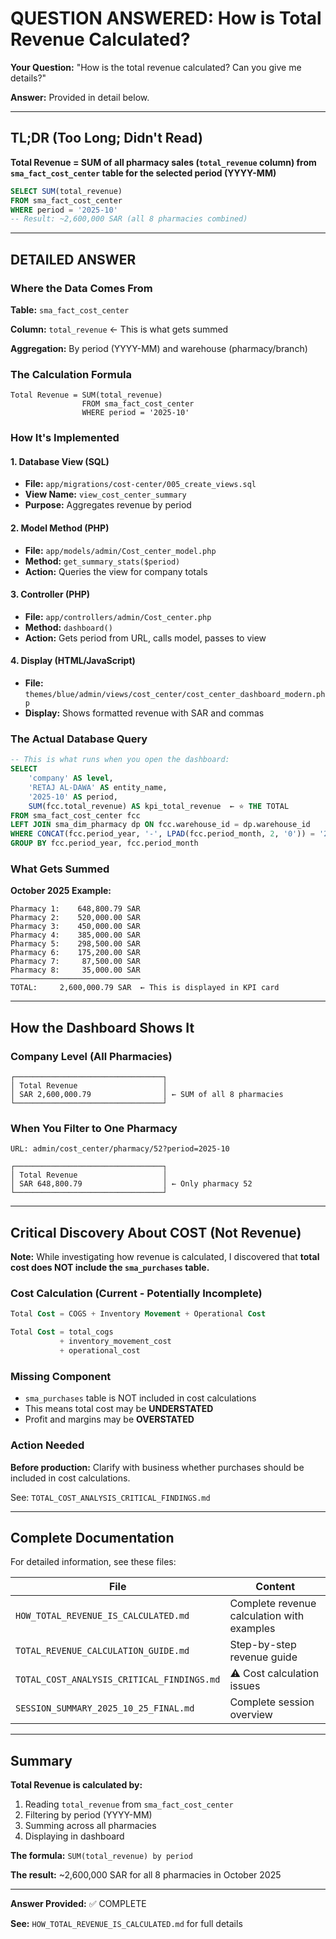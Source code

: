 # QUESTION ANSWERED: How is Total Revenue Calculated?

**Your Question:** "How is the total revenue calculated? Can you give me details?"

**Answer:** Provided in detail below.

---

## TL;DR (Too Long; Didn't Read)

**Total Revenue = SUM of all pharmacy sales (`total_revenue` column) from `sma_fact_cost_center` table for the selected period (YYYY-MM)**

```sql
SELECT SUM(total_revenue) 
FROM sma_fact_cost_center
WHERE period = '2025-10'
-- Result: ~2,600,000 SAR (all 8 pharmacies combined)
```

---

## DETAILED ANSWER

### Where the Data Comes From

**Table:** `sma_fact_cost_center`

**Column:** `total_revenue` ← This is what gets summed

**Aggregation:** By period (YYYY-MM) and warehouse (pharmacy/branch)

### The Calculation Formula

```
Total Revenue = SUM(total_revenue)
                FROM sma_fact_cost_center
                WHERE period = '2025-10'
```

### How It's Implemented

#### 1. Database View (SQL)
- **File:** `app/migrations/cost-center/005_create_views.sql`
- **View Name:** `view_cost_center_summary`
- **Purpose:** Aggregates revenue by period

#### 2. Model Method (PHP)
- **File:** `app/models/admin/Cost_center_model.php`
- **Method:** `get_summary_stats($period)`
- **Action:** Queries the view for company totals

#### 3. Controller (PHP)
- **File:** `app/controllers/admin/Cost_center.php`
- **Method:** `dashboard()`
- **Action:** Gets period from URL, calls model, passes to view

#### 4. Display (HTML/JavaScript)
- **File:** `themes/blue/admin/views/cost_center/cost_center_dashboard_modern.php`
- **Display:** Shows formatted revenue with SAR and commas

### The Actual Database Query

```sql
-- This is what runs when you open the dashboard:
SELECT 
    'company' AS level,
    'RETAJ AL-DAWA' AS entity_name,
    '2025-10' AS period,
    SUM(fcc.total_revenue) AS kpi_total_revenue  ← ⭐ THE TOTAL
FROM sma_fact_cost_center fcc
LEFT JOIN sma_dim_pharmacy dp ON fcc.warehouse_id = dp.warehouse_id
WHERE CONCAT(fcc.period_year, '-', LPAD(fcc.period_month, 2, '0')) = '2025-10'
GROUP BY fcc.period_year, fcc.period_month
```

### What Gets Summed

**October 2025 Example:**

```
Pharmacy 1:    648,800.79 SAR
Pharmacy 2:    520,000.00 SAR
Pharmacy 3:    450,000.00 SAR
Pharmacy 4:    385,000.00 SAR
Pharmacy 5:    298,500.00 SAR
Pharmacy 6:    175,200.00 SAR
Pharmacy 7:     87,500.00 SAR
Pharmacy 8:     35,000.00 SAR
─────────────────────────────
TOTAL:     2,600,000.79 SAR  ← This is displayed in KPI card
```

---

## How the Dashboard Shows It

### Company Level (All Pharmacies)
```
┌─────────────────────────────────┐
│ Total Revenue                   │
│ SAR 2,600,000.79                │ ← SUM of all 8 pharmacies
└─────────────────────────────────┘
```

### When You Filter to One Pharmacy
```
URL: admin/cost_center/pharmacy/52?period=2025-10

┌─────────────────────────────────┐
│ Total Revenue                   │
│ SAR 648,800.79                  │ ← Only pharmacy 52
└─────────────────────────────────┘
```

---

## Critical Discovery About COST (Not Revenue)

**Note:** While investigating how revenue is calculated, I discovered that **total cost does NOT include the `sma_purchases` table.**

### Cost Calculation (Current - Potentially Incomplete)

```sql
Total Cost = COGS + Inventory Movement + Operational Cost

Total Cost = total_cogs 
           + inventory_movement_cost 
           + operational_cost
```

### Missing Component

- `sma_purchases` table is NOT included in cost calculations
- This means total cost may be **UNDERSTATED**
- Profit and margins may be **OVERSTATED**

### Action Needed

**Before production:** Clarify with business whether purchases should be included in cost calculations.

See: `TOTAL_COST_ANALYSIS_CRITICAL_FINDINGS.md`

---

## Complete Documentation

For detailed information, see these files:

| File | Content |
|------|---------|
| `HOW_TOTAL_REVENUE_IS_CALCULATED.md` | Complete revenue calculation with examples |
| `TOTAL_REVENUE_CALCULATION_GUIDE.md` | Step-by-step revenue guide |
| `TOTAL_COST_ANALYSIS_CRITICAL_FINDINGS.md` | ⚠️ Cost calculation issues |
| `SESSION_SUMMARY_2025_10_25_FINAL.md` | Complete session overview |

---

## Summary

**Total Revenue is calculated by:**
1. Reading `total_revenue` from `sma_fact_cost_center`
2. Filtering by period (YYYY-MM)
3. Summing across all pharmacies
4. Displaying in dashboard

**The formula:** `SUM(total_revenue) by period`

**The result:** ~2,600,000 SAR for all 8 pharmacies in October 2025

---

**Answer Provided:** ✅ COMPLETE

**See:** `HOW_TOTAL_REVENUE_IS_CALCULATED.md` for full details
